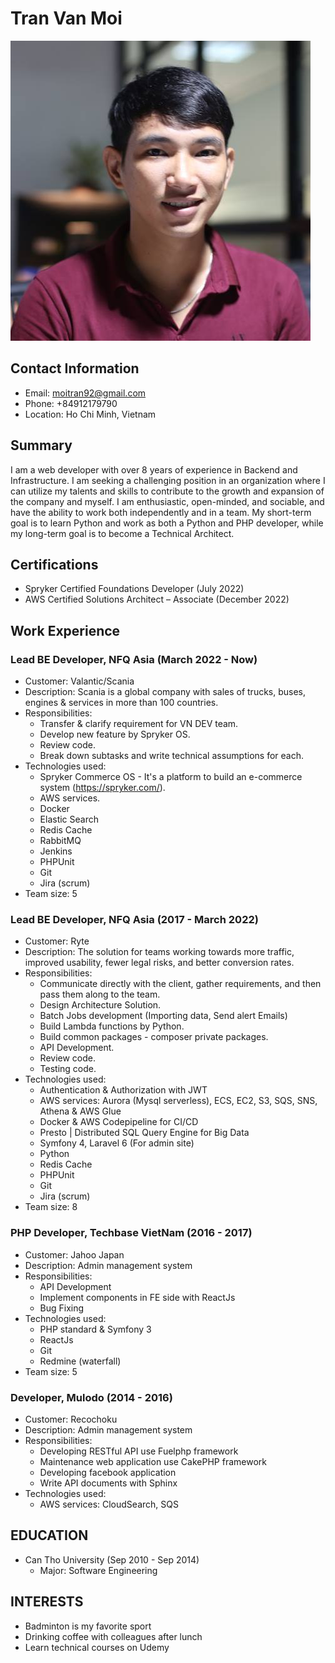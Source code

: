 # Tran Van Moi
![Profile picture](https://github.com/moitran/moitran.github.io/blob/main/avatar.jpeg)

## Contact Information

- Email: [moitran92@gmail.com](mailto:moitran92@gmail.com)
- Phone: +84912179790
- Location: Ho Chi Minh, Vietnam

## Summary

I am a web developer with over 8 years of experience in Backend and Infrastructure. I am seeking a challenging position in an organization where I can utilize my talents and skills to contribute to the growth and expansion of the company and myself. I am enthusiastic, open-minded, and sociable, and have the ability to work both independently and in a team. My short-term goal is to learn Python and work as both a Python and PHP developer, while my long-term goal is to become a Technical Architect.

## Certifications

- Spryker Certified Foundations Developer (July 2022)
- AWS Certified Solutions Architect – Associate (December 2022)

## Work Experience

### Lead BE Developer, NFQ Asia (March 2022 - Now)

- Customer: Valantic/Scania
- Description: Scania is a global company with sales of trucks, buses, engines & services in more than 100 countries.
- Responsibilities:
  - Transfer & clarify requirement for VN DEV team.
  - Develop new feature by Spryker OS.
  - Review code.
  - Break down subtasks and write technical assumptions for each.
- Technologies used:
  - Spryker Commerce OS - It's a platform to build an e-commerce system (https://spryker.com/).
  - AWS services.
  - Docker
  - Elastic Search
  - Redis Cache
  - RabbitMQ
  - Jenkins
  - PHPUnit
  - Git
  - Jira (scrum)
- Team size: 5

### Lead BE Developer, NFQ Asia (2017 - March 2022)

- Customer: Ryte
- Description: The solution for teams working towards more traffic, improved usability, fewer legal risks, and better conversion rates.
- Responsibilities:
  - Communicate directly with the client, gather requirements, and then pass them along to the team.
  - Design Architecture Solution.
  - Batch Jobs development (Importing data, Send alert Emails)
  - Build Lambda functions by Python.
  - Build common packages - composer private packages.
  - API Development.
  - Review code.
  - Testing code.
- Technologies used:
  - Authentication & Authorization with JWT
  - AWS services: Aurora (Mysql serverless), ECS, EC2, S3, SQS, SNS, Athena & AWS Glue
  - Docker & AWS Codepipeline for CI/CD
  - Presto | Distributed SQL Query Engine for Big Data
  - Symfony 4, Laravel 6 (For admin site)
  - Python
  - Redis Cache
  - PHPUnit
  - Git
  - Jira (scrum)
- Team size: 8

### PHP Developer, Techbase VietNam (2016 - 2017)

- Customer: Jahoo Japan
- Description: Admin management system
- Responsibilities:
  - API Development
  - Implement components in FE side with ReactJs
  - Bug Fixing
- Technologies used:
  - PHP standard & Symfony 3
  - ReactJs
  - Git
  - Redmine (waterfall)
- Team size: 5

### Developer, Mulodo (2014 - 2016)

- Customer: Recochoku
- Description: Admin management system
- Responsibilities:
  - Developing RESTful API use Fuelphp framework
  - Maintenance web application use CakePHP framework
  - Developing facebook application
  - Write API documents with Sphinx
- Technologies used:
  - AWS services: CloudSearch, SQS

## EDUCATION

- Can Tho University (Sep 2010 - Sep 2014)
	- Major: Software Engineering

## INTERESTS

- Badminton is my favorite sport
- Drinking coffee with colleagues after
lunch
- Learn technical courses on Udemy
